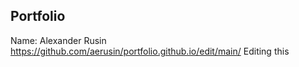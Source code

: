 ## Portfolio
Name: Alexander Rusin
https://github.com/aerusin/portfolio.github.io/edit/main/
Editing this
